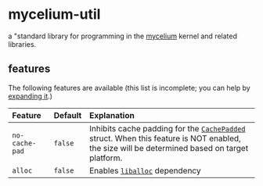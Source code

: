 # mycelium-util

a "standard library for programming in the [mycelium] kernel and related
libraries.

## features

The following features are available (this list is incomplete; you can help by [expanding it].)

[expanding it]: https://github.com/hawkw/mycelium/edit/main/util/README.md

| Feature | Default | Explanation |
| :---    | :---    | :---        |
| `no-cache-pad` | `false` | Inhibits cache padding for the [`CachePadded`] struct. When this feature is NOT enabled, the size will be determined based on target platform. |
| `alloc`        | `false`  | Enables [`liballoc`] dependency |

[mycelium]: https://mycelium.elizas.website
[`CachePadded`]: https://mycelium.elizas.website/mycelium_util/sync/struct.cachepadded
[`liballoc`]: https://doc.rust-lang.org/alloc/